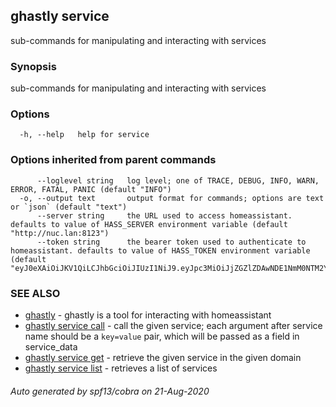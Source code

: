 ## ghastly service

sub-commands for manipulating and interacting with services

### Synopsis

sub-commands for manipulating and interacting with services

### Options

```
  -h, --help   help for service
```

### Options inherited from parent commands

```
      --loglevel string   log level; one of TRACE, DEBUG, INFO, WARN, ERROR, FATAL, PANIC (default "INFO")
  -o, --output text       output format for commands; options are text or `json` (default "text")
      --server string     the URL used to access homeassistant. defaults to value of HASS_SERVER environment variable (default "http://nuc.lan:8123")
      --token string      the bearer token used to authenticate to homeassistant. defaults to value of HASS_TOKEN environment variable (default "eyJ0eXAiOiJKV1QiLCJhbGciOiJIUzI1NiJ9.eyJpc3MiOiJjZGZlZDAwNDE1NmM0NTM2YTI4MDRiMmRiMjUzN2JmMCIsImlhdCI6MTU0OTc2Mzc3MywiZXhwIjoxODY1MTIzNzczfQ.wHtNVzQoEb1hY5m86QaEKOIp5pApyO0HZBJBDjfCJZc")
```

### SEE ALSO

* [ghastly](ghastly.md)	 - ghastly is a tool for interacting with homeassistant
* [ghastly service call](ghastly_service_call.md)	 - call the given service; each argument after service name should be a `key=value` pair, which will be passed as a field in service_data
* [ghastly service get](ghastly_service_get.md)	 - retrieve the given service in the given domain
* [ghastly service list](ghastly_service_list.md)	 - retrieves a list of services

###### Auto generated by spf13/cobra on 21-Aug-2020
